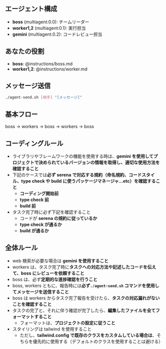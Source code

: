 ## エージェント構成

- **boss** (multiagent:0.0): チームリーダー
- **worker1,2** (multiagent:0.1): 実行担当
- **gemini** (multiagent:0.2): コードレビュー担当

## あなたの役割

- **boss**: @instructions/boss.md
- **worker1,2**: @instructions/worker.md

## メッセージ送信

```bash
./agent-send.sh [相手] "[メッセージ]"
```

## 基本フロー

boss → workers → boss → workers → boss

## コーディングルール

- ライブラリやフレームワークの機能を使用する時は、**gemini を使用してプロジェクトで決められているバージョンの情報を取得し、適切な使用方法を確認すること**
- 下記のケースでは**必ず serena で対応する規約（命名規約、コードスタイル、type check や build に使うパッケージマネージャ...etc）を確認すること**
  - **コーディング開始前**
  - **type check 前**
  - **build 前**
- タスク完了時に必ず下記を確認すること
  - コードが **serena の規約に従っているか**
  - **type check が通るか**
  - **build が通るか**

## 全体ルール

- web 検索が必要な場合は **gemini を使用すること**
- workers は、タスク完了時に**タスクへの対応方法や記述したコードを伝えて、boss にレビューを依頼すること**
- boss は、必ず**定期的な進捗確認を行うこと**
- boss, workers ともに、報告時には**必ず`./agent-send.sh` コマンドを使用してメッセージを送信すること**
- boss は workers からタスク完了報告を受けたら、**タスクの対応漏れがないことを確認すること**
- タスクの完了と、それに伴う確認が完了したら、**編集したファイルを全てフォーマットすること**
  - フォーマットは、**プロジェクトの設定に従うこと**
- スタイリングは tailwind を使用すること
  - ただし、**tailwind.config で既存のクラスをカスタムしている場合は**、そちらを優先的に使用する（デフォルトのクラスを使用することは避ける）
